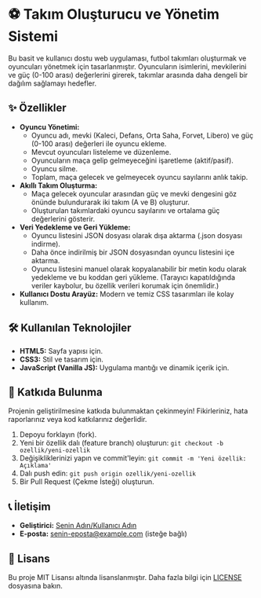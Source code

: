 # ⚽ Takım Oluşturucu ve Yönetim Sistemi

Bu basit ve kullanıcı dostu web uygulaması, futbol takımları oluşturmak ve oyuncuları yönetmek için tasarlanmıştır. Oyuncuların isimlerini, mevkilerini ve güç (0-100 arası) değerlerini girerek, takımlar arasında daha dengeli bir dağılım sağlamayı hedefler.

## ✨ Özellikler

* **Oyuncu Yönetimi:**
    * Oyuncu adı, mevki (Kaleci, Defans, Orta Saha, Forvet, Libero) ve güç (0-100 arası) değerleri ile oyuncu ekleme.
    * Mevcut oyuncuları listeleme ve düzenleme.
    * Oyuncuların maça gelip gelmeyeceğini işaretleme (aktif/pasif).
    * Oyuncu silme.
    * Toplam, maça gelecek ve gelmeyecek oyuncu sayılarını anlık takip.
* **Akıllı Takım Oluşturma:**
    * Maça gelecek oyuncular arasından güç ve mevki dengesini göz önünde bulundurarak iki takım (A ve B) oluşturur.
    * Oluşturulan takımlardaki oyuncu sayılarını ve ortalama güç değerlerini gösterir.
* **Veri Yedekleme ve Geri Yükleme:**
    * Oyuncu listesini JSON dosyası olarak dışa aktarma (.json dosyası indirme).
    * Daha önce indirilmiş bir JSON dosyasından oyuncu listesini içe aktarma.
    * Oyuncu listesini manuel olarak kopyalanabilir bir metin kodu olarak yedekleme ve bu koddan geri yükleme. (Tarayıcı kapatıldığında veriler kaybolur, bu özellik verileri korumak için önemlidir.)
* **Kullanıcı Dostu Arayüz:** Modern ve temiz CSS tasarımları ile kolay kullanım.


## 🛠️ Kullanılan Teknolojiler

* **HTML5:** Sayfa yapısı için.
* **CSS3:** Stil ve tasarım için.
* **JavaScript (Vanilla JS):** Uygulama mantığı ve dinamik içerik için.

## 🤝 Katkıda Bulunma

Projenin geliştirilmesine katkıda bulunmaktan çekinmeyin! Fikirleriniz, hata raporlarınız veya kod katkılarınız değerlidir.

1.  Depoyu forklayın (fork).
2.  Yeni bir özellik dalı (feature branch) oluşturun: `git checkout -b ozellik/yeni-ozellik`
3.  Değişikliklerinizi yapın ve commit'leyin: `git commit -m 'Yeni özellik: Açıklama'`
4.  Dalı push edin: `git push origin ozellik/yeni-ozellik`
5.  Bir Pull Request (Çekme İsteği) oluşturun.

## 📞 İletişim

* **Geliştirici:** [Senin Adın/Kullanıcı Adın](https://github.com/senin-github-kullanici-adin)
* **E-posta:** [senin-eposta@example.com](mailto:senin-eposta@example.com) (isteğe bağlı)

## 📝 Lisans

Bu proje MIT Lisansı altında lisanslanmıştır. Daha fazla bilgi için [LICENSE](LICENSE) dosyasına bakın.
